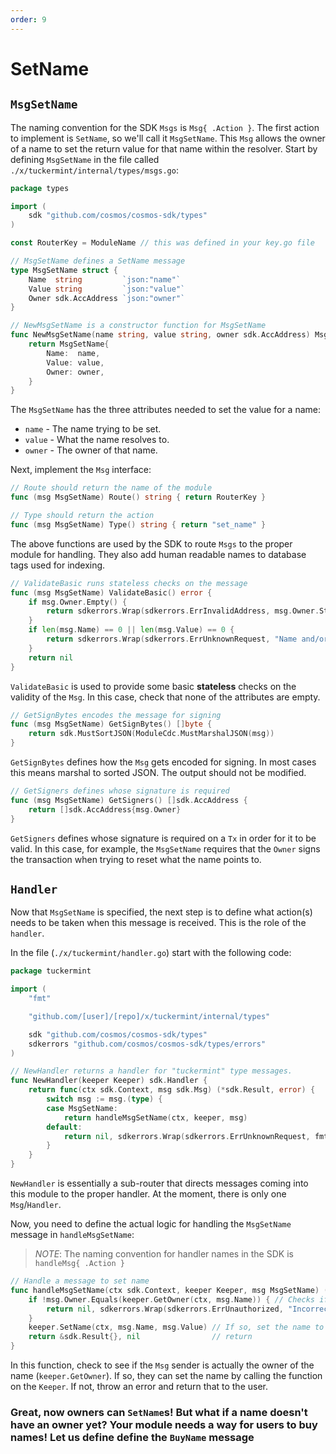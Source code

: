 ```yaml
---
order: 9
---
```


# SetName

## `MsgSetName`

The naming convention for the SDK `Msgs` is `Msg{ .Action }`. The first action to implement is `SetName`, so we'll call it `MsgSetName`. This `Msg` allows the owner of a name to set the return value for that name within the resolver. Start by defining `MsgSetName` in the file called `./x/tuckermint/internal/types/msgs.go`:

```go
package types

import (
	sdk "github.com/cosmos/cosmos-sdk/types"
)

const RouterKey = ModuleName // this was defined in your key.go file

// MsgSetName defines a SetName message
type MsgSetName struct {
	Name  string         `json:"name"`
	Value string         `json:"value"`
	Owner sdk.AccAddress `json:"owner"`
}

// NewMsgSetName is a constructor function for MsgSetName
func NewMsgSetName(name string, value string, owner sdk.AccAddress) MsgSetName {
	return MsgSetName{
		Name:  name,
		Value: value,
		Owner: owner,
	}
}
```

The `MsgSetName` has the three attributes needed to set the value for a name:

- `name` - The name trying to be set.
- `value` - What the name resolves to.
- `owner` - The owner of that name.

Next, implement the `Msg` interface:

```go
// Route should return the name of the module
func (msg MsgSetName) Route() string { return RouterKey }

// Type should return the action
func (msg MsgSetName) Type() string { return "set_name" }
```

The above functions are used by the SDK to route `Msgs` to the proper module for handling. They also add human readable names to database tags used for indexing.

```go
// ValidateBasic runs stateless checks on the message
func (msg MsgSetName) ValidateBasic() error {
	if msg.Owner.Empty() {
		return sdkerrors.Wrap(sdkerrors.ErrInvalidAddress, msg.Owner.String())
	}
	if len(msg.Name) == 0 || len(msg.Value) == 0 {
		return sdkerrors.Wrap(sdkerrors.ErrUnknownRequest, "Name and/or Value cannot be empty")
	}
	return nil
}
```

`ValidateBasic` is used to provide some basic **stateless** checks on the validity of the `Msg`. In this case, check that none of the attributes are empty.

```go
// GetSignBytes encodes the message for signing
func (msg MsgSetName) GetSignBytes() []byte {
	return sdk.MustSortJSON(ModuleCdc.MustMarshalJSON(msg))
}
```

`GetSignBytes` defines how the `Msg` gets encoded for signing. In most cases this means marshal to sorted JSON. The output should not be modified.

```go
// GetSigners defines whose signature is required
func (msg MsgSetName) GetSigners() []sdk.AccAddress {
	return []sdk.AccAddress{msg.Owner}
}
```

`GetSigners` defines whose signature is required on a `Tx` in order for it to be valid. In this case, for example, the `MsgSetName` requires that the `Owner` signs the transaction when trying to reset what the name points to.

## `Handler`

Now that `MsgSetName` is specified, the next step is to define what action(s) needs to be taken when this message is received. This is the role of the `handler`.

In the file (`./x/tuckermint/handler.go`) start with the following code:

```go
package tuckermint

import (
	"fmt"

	"github.com/[user]/[repo]/x/tuckermint/internal/types"

	sdk "github.com/cosmos/cosmos-sdk/types"
	sdkerrors "github.com/cosmos/cosmos-sdk/types/errors"
)

// NewHandler returns a handler for "tuckermint" type messages.
func NewHandler(keeper Keeper) sdk.Handler {
	return func(ctx sdk.Context, msg sdk.Msg) (*sdk.Result, error) {
		switch msg := msg.(type) {
		case MsgSetName:
			return handleMsgSetName(ctx, keeper, msg)
		default:
			return nil, sdkerrors.Wrap(sdkerrors.ErrUnknownRequest, fmt.Sprintf("Unrecognized tuckermint Msg type: %v", msg.Type()))
		}
	}
}
```

`NewHandler` is essentially a sub-router that directs messages coming into this module to the proper handler. At the moment, there is only one `Msg`/`Handler`.

Now, you need to define the actual logic for handling the `MsgSetName` message in `handleMsgSetName`:

> _*NOTE*_: The naming convention for handler names in the SDK is `handleMsg{ .Action }`

```go
// Handle a message to set name
func handleMsgSetName(ctx sdk.Context, keeper Keeper, msg MsgSetName) (*sdk.Result, error) {
	if !msg.Owner.Equals(keeper.GetOwner(ctx, msg.Name)) { // Checks if the the msg sender is the same as the current owner
		return nil, sdkerrors.Wrap(sdkerrors.ErrUnauthorized, "Incorrect Owner") // If not, throw an error
	}
	keeper.SetName(ctx, msg.Name, msg.Value) // If so, set the name to the value specified in the msg.
	return &sdk.Result{}, nil                // return
}
```

In this function, check to see if the `Msg` sender is actually the owner of the name (`keeper.GetOwner`). If so, they can set the name by calling the function on the `Keeper`. If not, throw an error and return that to the user.

### Great, now owners can `SetName`s! But what if a name doesn't have an owner yet? Your module needs a way for users to buy names! Let us define define the `BuyName` message
